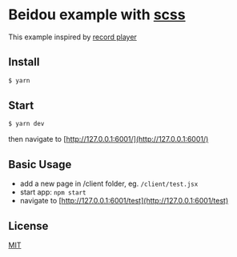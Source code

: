 # Beidou example with [scss](https://sass-lang.com/)

This example inspired by [record player](https://codepen.io/Hastalavistababy/pen/YevbBm)

## Install

```bash
$ yarn
```

## Start

```bash
$ yarn dev
```

then navigate to [http://127.0.0.1:6001/](http://127.0.0.1:6001/)

## Basic Usage

- add a new page in /client folder, eg. `/client/test.jsx`
- start app: `npm start`
- navigate to [http://127.0.0.1:6001/test](http://127.0.0.1:6001/test)

## License

[MIT](LICENSE)
